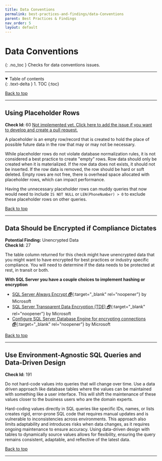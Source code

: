 ```yaml
---
title: Data Conventions
permalink: best-practices-and-findings/data-Conventions
parent: Best Practices & Findings
nav_order: 5
layout: default
---
```


# Data Conventions
{: .no_toc }
Checks for data conventions issues.

---

<details open markdown="block">
  <summary>
    Table of contents
  </summary>
  {: .text-delta }
1. TOC
{:toc}
</details>

[Back to top](#top)

---

<a name="60"/><a name="do-not-use-placeholder-rows"/>

## Using Placeholder Rows
**Check Id:** 60 [Not implemented yet. Click here to add the issue if you want to develop and create a pull request.](https://github.com/kevinmartintech/sp_Develop/issues/new?assignees=&labels=enhancement&template=feature_request.md&title=Using+Placeholder+Rows)

A placeholder is an empty row/record that is created to hold the place of possible future data in the row that may or may not be necessary.

While placeholder rows do not violate database normalization rules, it is not considered a best practice to create "empty" rows. Row data should only be created when it is materialized. If the row data does not exists, it should not be inserted. If the row data is removed, the row should be hard or soft deleted. Empty rows are not free, there is overhead space allocated with placeholder rows, which can impact performance.

 Having the unnecessary placeholder rows can muddy queries that now would need to include ```IS NOT NULL``` or ```LEN(PhoneNumber) > 0``` to exclude these placeholder rows on other queries.

[Back to top](#top)

---

<a name="27"/>

## Data Should be Encrypted if Compliance Dictates
**Potential Finding:** <a name="unencrypted-data"/>Unencrypted Data<br/>
**Check Id:** 27

The table column returned for this check might have unencrypted data that you might want to have encrypted for best practices or industry specific compliance. You will need to determine if the data needs to be protected at rest, in transit or both.

**With SQL Server you have a couple choices to implement hashing or encryption**

- [SQL Server Always Encrypt 🗗](https://docs.microsoft.com/en-us/sql/relational-databases/security/encryption/always-encrypted-database-engine){:target="_blank" rel="noopener"} by Microsoft
- [SQL Server Transparent Data Encryption (TDE) 🗗](https://docs.microsoft.com/en-us/sql/relational-databases/security/encryption/transparent-data-encryption){:target="_blank" rel="noopener"} by Microsoft
- [Configure SQL Server Database Engine for encrypting connections 🗗](https://learn.microsoft.com/en-us/sql/database-engine/configure-windows/configure-sql-server-encryption){:target="_blank" rel="noopener"} by Microsoft

[Back to top](#top)

---

<a name="191"/>

## Use Environment-Agnostic SQL Queries and Data-Driven Design
**Check Id:** 191

Do not hard-code values into queries that will change over time. Use a data driven approach like database tables where the values can be maintained with something like a user interface. This will shift the maintenance of these values closer to the business users who are the domain experts.

Hard-coding values directly in SQL queries like specific IDs, names, or lists creates rigid, error-prone SQL code that requires manual updates and is vulnerable to inconsistencies across environments. This approach also limits adaptability and introduces risks when data changes, as it requires ongoing maintenance to ensure accuracy. Using data-driven design with tables to dynamically source values allows for flexibility, ensuring the query remains consistent, adaptable, and reflective of the latest data.

[Back to top](#top)

---
<br>
<br>
<br>
<br>
<br>
<br>
<br>
<br>
<br>
<br>
<br>
<br>
<br>
<br>
<br>
<br>
<br>
<br>
<br>
<br>
<br>
<br>
<br>
<br>
<br>
<br>
<br>
<br>
<br>
<br>
<br>
<br>
<br>
<br>
<br>
<br>
<br>